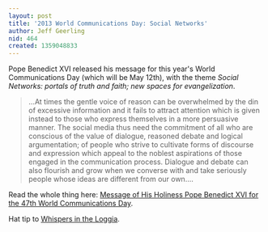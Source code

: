```yaml
---
layout: post
title: '2013 World Communications Day: Social Networks'
author: Jeff Geerling
nid: 464
created: 1359048833
---
```

Pope Benedict XVI released his message for this year's World Communications Day (which will be May 12th), with the theme <em>Social Networks: portals of truth and faith; new spaces for evangelization</em>.

<blockquote>
...At times the gentle voice of reason can be overwhelmed by the din of excessive information and it fails to attract attention which is given instead to those who express themselves in a more persuasive manner. The social media thus need the commitment of all who are conscious of the value of dialogue, reasoned debate and logical argumentation; of people who strive to cultivate forms of discourse and expression which appeal to the noblest aspirations of those engaged in the communication process. Dialogue and debate can also flourish and grow when we converse with and take seriously people whose ideas are different from our own....
</blockquote>

Read the whole thing here: <a href="http://www.vatican.va/holy_father/benedict_xvi/messages/communications/documents/hf_ben-xvi_mes_20130124_47th-world-communications-day_en.html">Message of His Holiness Pope Benedict XVI for the 47th World Communications Day</a>.

Hat tip to <a href="http://whispersintheloggia.blogspot.com/2013/01/keeping-with-decades-long-vatican.html">Whispers in the Loggia</a>.
